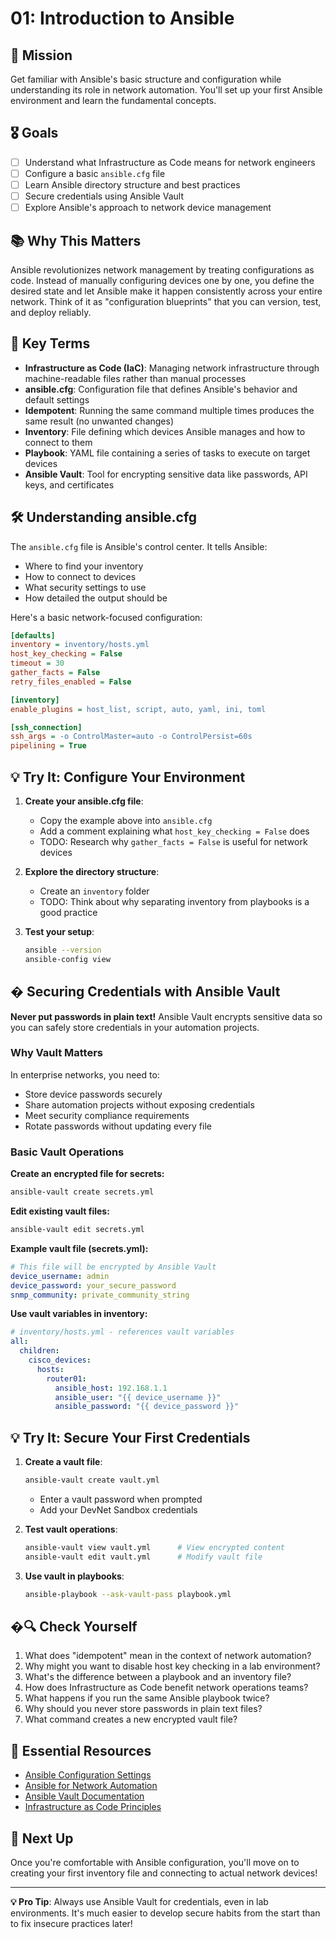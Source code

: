 # 01: Introduction to Ansible

## 🎯 Mission

Get familiar with Ansible's basic structure and configuration while understanding its role in network automation. You'll set up your first Ansible environment and learn the fundamental concepts.

## 🎖 Goals  

- [ ] Understand what Infrastructure as Code means for network engineers
- [ ] Configure a basic `ansible.cfg` file 
- [ ] Learn Ansible directory structure and best practices
- [ ] Secure credentials using Ansible Vault
- [ ] Explore Ansible's approach to network device management

## 📚 Why This Matters

Ansible revolutionizes network management by treating configurations as code. Instead of manually configuring devices one by one, you define the desired state and let Ansible make it happen consistently across your entire network. Think of it as "configuration blueprints" that you can version, test, and deploy reliably.

## 🔑 Key Terms

- **Infrastructure as Code (IaC)**: Managing network infrastructure through machine-readable files rather than manual processes
- **ansible.cfg**: Configuration file that defines Ansible's behavior and default settings
- **Idempotent**: Running the same command multiple times produces the same result (no unwanted changes)
- **Inventory**: File defining which devices Ansible manages and how to connect to them
- **Playbook**: YAML file containing a series of tasks to execute on target devices
- **Ansible Vault**: Tool for encrypting sensitive data like passwords, API keys, and certificates

## 🛠 Understanding ansible.cfg

The `ansible.cfg` file is Ansible's control center. It tells Ansible:

- Where to find your inventory
- How to connect to devices  
- What security settings to use
- How detailed the output should be

Here's a basic network-focused configuration:

```ini
[defaults]
inventory = inventory/hosts.yml
host_key_checking = False
timeout = 30
gather_facts = False
retry_files_enabled = False

[inventory]
enable_plugins = host_list, script, auto, yaml, ini, toml

[ssh_connection]
ssh_args = -o ControlMaster=auto -o ControlPersist=60s
pipelining = True
```

## 💡 Try It: Configure Your Environment

1. **Create your ansible.cfg file**:
   - Copy the example above into `ansible.cfg`
   - Add a comment explaining what `host_key_checking = False` does
   - TODO: Research why `gather_facts = False` is useful for network devices

2. **Explore the directory structure**:
   - Create an `inventory` folder
   - TODO: Think about why separating inventory from playbooks is a good practice

3. **Test your setup**:

   ```bash
   ansible --version
   ansible-config view
   ```

## � Securing Credentials with Ansible Vault

**Never put passwords in plain text!** Ansible Vault encrypts sensitive data so you can safely store credentials in your automation projects.

### Why Vault Matters

In enterprise networks, you need to:

- Store device passwords securely
- Share automation projects without exposing credentials
- Meet security compliance requirements
- Rotate passwords without updating every file

### Basic Vault Operations

**Create an encrypted file for secrets:**

```bash
ansible-vault create secrets.yml
```

**Edit existing vault files:**

```bash
ansible-vault edit secrets.yml
```

**Example vault file (secrets.yml):**

```yaml
# This file will be encrypted by Ansible Vault
device_username: admin
device_password: your_secure_password
snmp_community: private_community_string
```

**Use vault variables in inventory:**

```yaml
# inventory/hosts.yml - references vault variables
all:
  children:
    cisco_devices:
      hosts:
        router01:
          ansible_host: 192.168.1.1
          ansible_user: "{{ device_username }}"
          ansible_password: "{{ device_password }}"
```

## 💡 Try It: Secure Your First Credentials

1. **Create a vault file**:

   ```bash
   ansible-vault create vault.yml
   ```

   - Enter a vault password when prompted
   - Add your DevNet Sandbox credentials

2. **Test vault operations**:

   ```bash
   ansible-vault view vault.yml      # View encrypted content
   ansible-vault edit vault.yml      # Modify vault file
   ```

3. **Use vault in playbooks**:

   ```bash
   ansible-playbook --ask-vault-pass playbook.yml
   ```

## �🔍 Check Yourself

1. What does "idempotent" mean in the context of network automation?
2. Why might you want to disable host key checking in a lab environment?
3. What's the difference between a playbook and an inventory file?
4. How does Infrastructure as Code benefit network operations teams?
5. What happens if you run the same Ansible playbook twice?
6. Why should you never store passwords in plain text files?
7. What command creates a new encrypted vault file?

## 🔗 Essential Resources

- [Ansible Configuration Settings](https://docs.ansible.com/ansible/latest/reference_appendices/config.html)
- [Ansible for Network Automation](https://docs.ansible.com/ansible/latest/network/getting_started/index.html)
- [Ansible Vault Documentation](https://docs.ansible.com/ansible/latest/user_guide/vault.html)
- [Infrastructure as Code Principles](https://docs.ansible.com/ansible/latest/user_guide/intro_getting_started.html)

## 🚀 Next Up

Once you're comfortable with Ansible configuration, you'll move on to creating your first inventory file and connecting to actual network devices!

---

**💡 Pro Tip**: Always use Ansible Vault for credentials, even in lab environments. It's much easier to develop secure habits from the start than to fix insecure practices later!
